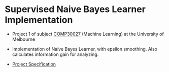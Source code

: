 # Supervised Naive Bayes Learner Implementation

* Project 1 of subject [COMP30027](https://handbook.unimelb.edu.au/subjects/comp30027) (Machine Learning) at the University of Melbourne

* Implementation of Naive Bayes Learner, with epsilon smoothing. Also calculates information gain for analyzing.

* [Project Specification](2019S1-proj1-specification.pdf)
